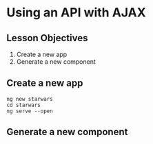 # Using an API with AJAX

## Lesson Objectives

1. Create a new app
1. Generate a new component

## Create a new app

```
ng new starwars
cd starwars
ng serve --open
```

## Generate a new component
